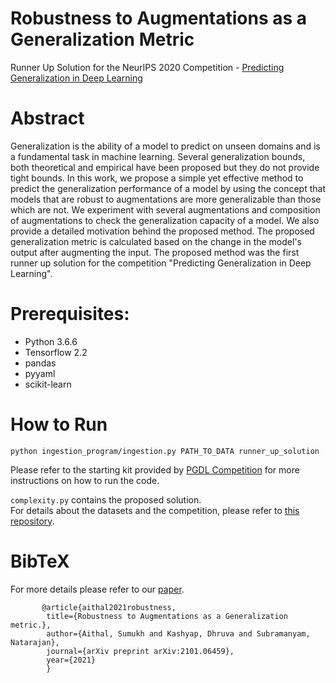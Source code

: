 # Robustness to Augmentations as a Generalization Metric
Runner Up Solution for the NeurIPS 2020 Competition - [Predicting Generalization in Deep Learning](https://sites.google.com/view/pgdl2020/home)

# Abstract
Generalization is the ability of a model to predict on unseen domains and is a fundamental task in machine learning. Several generalization bounds, both theoretical and empirical have been proposed but they do not provide tight bounds. In this work, we propose a simple yet effective method to predict the generalization performance of a model by using the concept that models that are robust to augmentations are more generalizable than those which are not. We experiment with several augmentations and composition of augmentations to check the generalization capacity of a model. We also provide a detailed motivation behind the proposed method. The proposed generalization metric is calculated based on the change in the model's output after augmenting the input.
The proposed method was the first runner up solution for the competition "Predicting Generalization in Deep Learning".

# Prerequisites:
- Python 3.6.6
- Tensorflow 2.2
- pandas
- pyyaml
- scikit-learn

# How to Run
```
python ingestion_program/ingestion.py PATH_TO_DATA runner_up_solution
```
Please refer to the starting kit provided by [PGDL Competition](https://competitions.codalab.org/competitions/25301#learn_the_details-get_starting_kit) for more instructions on how to run the code.

```complexity.py``` contains the proposed solution.\
For details about the datasets and the competition, please refer to [this repository](https://github.com/google-research/google-research/tree/master/pgdl).
# BibTeX
For more details please refer to our [paper](https://arxiv.org/abs/2101.06459).
```
       @article{aithal2021robustness,
        title={Robustness to Augmentations as a Generalization metric.},
        author={Aithal, Sumukh and Kashyap, Dhruva and Subramanyam, Natarajan},
        journal={arXiv preprint arXiv:2101.06459},
        year={2021}
        }
```

